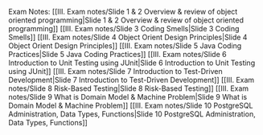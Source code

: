 Exam Notes:
[[III. Exam notes/Slide 1 & 2 Overview & review of object oriented programming|Slide 1 & 2 Overview & review of object oriented programming]]
[[III. Exam notes/Slide 3 Coding Smells|Slide 3 Coding Smells]]
[[III. Exam notes/Slide 4 Object Orient Design Principles|Slide 4 Object Orient Design Principles]]
[[III. Exam notes/Slide 5 Java Coding Practices|Slide 5 Java Coding Practices]]
[[III. Exam notes/Slide 6 Introduction to Unit Testing using JUnit|Slide 6 Introduction to Unit Testing using JUnit]]
[[III. Exam notes/Slide 7 Introduction to Test-Driven Development|Slide 7 Introduction to Test-Driven Development]]
[[III. Exam notes/Slide 8 Risk-Based Testing|Slide 8 Risk-Based Testing]]
[[III. Exam notes/Slide 9 What is Domain Model & Machine Problem|Slide 9 What is Domain Model & Machine Problem]]
[[III. Exam notes/Slide 10 PostgreSQL Administration, Data Types, Functions|Slide 10 PostgreSQL Administration, Data Types, Functions]]
